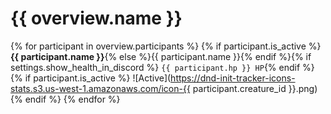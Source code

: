 # {{ overview.name }}
{% for participant in overview.participants %}
{% if participant.is_active %}**{{ participant.name }}**{% else %}{{ participant.name }}{% endif %}{% if settings.show_health_in_discord %} `{{ participant.hp }} HP`{% endif %}{% if participant.is_active %} ![Active](https://dnd-init-tracker-icons-stats.s3.us-west-1.amazonaws.com/icon-{{ participant.creature_id }}.png){% endif %}
{% endfor %}
